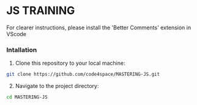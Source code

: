 # JS TRAINING
For clearer instructions, please install the 'Better Comments' extension in VScode

### Intallation
1. Clone this repository to your local machine:

```bash
git clone https://github.com/code4space/MASTERING-JS.git
```

2. Navigate to the project directory:

```bash
cd MASTERING-JS
```
